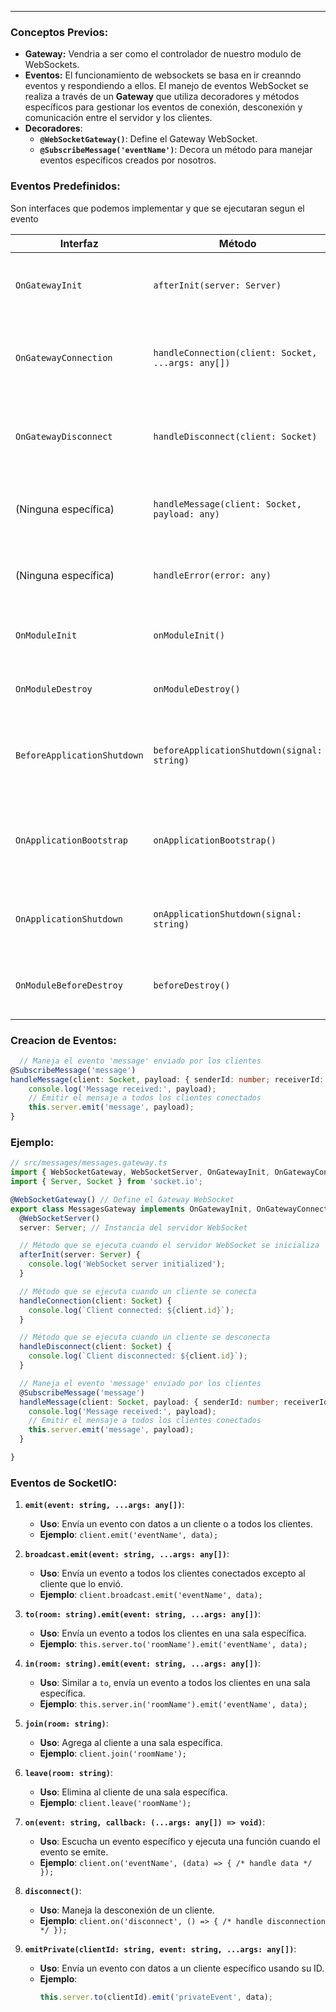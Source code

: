 
---
### Conceptos Previos:
- **Gateway:** Vendria a ser como el controlador de nuestro modulo de WebSockets.
- **Eventos:** El funcionamiento de websockets se basa en ir creanndo eventos y respondiendo a ellos. El manejo de eventos WebSocket se realiza a través de un **Gateway** que utiliza decoradores y métodos específicos para gestionar los eventos de conexión, desconexión y comunicación entre el servidor y los clientes.
- **Decoradores**:
	- **`@WebSocketGateway()`**: Define el Gateway WebSocket.
	- **`@SubscribeMessage('eventName')`**: Decora un método para manejar eventos específicos creados por nosotros.

### Eventos Predefinidos:
Son interfaces que podemos implementar y que se ejecutaran segun el evento

| Interfaz                    | Método                                             | Descripción                                                                |
| --------------------------- | -------------------------------------------------- | -------------------------------------------------------------------------- |
| `OnGatewayInit`             | `afterInit(server: Server)`                        | Se llama después de que el servidor WebSocket se ha inicializado.          |
| `OnGatewayConnection`       | `handleConnection(client: Socket, ...args: any[])` | Se llama cuando un cliente se conecta al servidor WebSocket.               |
| `OnGatewayDisconnect`       | `handleDisconnect(client: Socket)`                 | Se llama cuando un cliente se desconecta del servidor WebSocket.           |
| (Ninguna específica)        | `handleMessage(client: Socket, payload: any)`      | Se llama para manejar mensajes recibidos del cliente.                      |
| (Ninguna específica)        | `handleError(error: any)`                          | Se llama para manejar errores en el servidor WebSocket.                    |
| `OnModuleInit`              | `onModuleInit()`                                   | Se llama cuando el módulo ha sido inicializado.                            |
| `OnModuleDestroy`           | `onModuleDestroy()`                                | Se llama cuando el módulo se destruye.                                     |
| `BeforeApplicationShutdown` | `beforeApplicationShutdown(signal: string)`        | Se llama antes de que la aplicación se apague, útil para limpiar recursos. |
| `OnApplicationBootstrap`    | `onApplicationBootstrap()`                         | Se llama después de que la aplicación ha sido inicializada por completo.   |
| `OnApplicationShutdown`     | `onApplicationShutdown(signal: string)`            | Se llama cuando la aplicación está en proceso de apagarse.                 |
| `OnModuleBeforeDestroy`     | `beforeDestroy()`                                  | Se llama justo antes de que un módulo se destruya (si implementado).       |
### Creacion de Eventos:

```typescript
  // Maneja el evento 'message' enviado por los clientes
@SubscribeMessage('message')
handleMessage(client: Socket, payload: { senderId: number; receiverId: number; messageContent: string }) {
	console.log('Message received:', payload);
    // Emitir el mensaje a todos los clientes conectados
    this.server.emit('message', payload);
}

```

### Ejemplo: 

```typescript
// src/messages/messages.gateway.ts
import { WebSocketGateway, WebSocketServer, OnGatewayInit, OnGatewayConnection, OnGatewayDisconnect, SubscribeMessage } from '@nestjs/websockets';
import { Server, Socket } from 'socket.io';

@WebSocketGateway() // Define el Gateway WebSocket
export class MessagesGateway implements OnGatewayInit, OnGatewayConnection, OnGatewayDisconnect {
  @WebSocketServer()
  server: Server; // Instancia del servidor WebSocket

  // Método que se ejecuta cuando el servidor WebSocket se inicializa
  afterInit(server: Server) {
    console.log('WebSocket server initialized');
  }

  // Método que se ejecuta cuando un cliente se conecta
  handleConnection(client: Socket) {
    console.log(`Client connected: ${client.id}`);
  }

  // Método que se ejecuta cuando un cliente se desconecta
  handleDisconnect(client: Socket) {
    console.log(`Client disconnected: ${client.id}`);
  }

  // Maneja el evento 'message' enviado por los clientes
  @SubscribeMessage('message')
  handleMessage(client: Socket, payload: { senderId: number; receiverId: number; messageContent: string }) {
    console.log('Message received:', payload);
    // Emitir el mensaje a todos los clientes conectados
    this.server.emit('message', payload);
  }

}

```


### Eventos de SocketIO:

1. **`emit(event: string, ...args: any[])`**:
    - **Uso**: Envía un evento con datos a un cliente o a todos los clientes.
    - **Ejemplo**: `client.emit('eventName', data);`
2. **`broadcast.emit(event: string, ...args: any[])`**:
    - **Uso**: Envía un evento a todos los clientes conectados excepto al cliente que lo envió.
    - **Ejemplo**: `client.broadcast.emit('eventName', data);`
3. **`to(room: string).emit(event: string, ...args: any[])`**:
    - **Uso**: Envía un evento a todos los clientes en una sala específica.
    - **Ejemplo**: `this.server.to('roomName').emit('eventName', data);`
4. **`in(room: string).emit(event: string, ...args: any[])`**:
    - **Uso**: Similar a `to`, envía un evento a todos los clientes en una sala específica.
    - **Ejemplo**: `this.server.in('roomName').emit('eventName', data);`
5. **`join(room: string)`**:
    - **Uso**: Agrega al cliente a una sala específica.
    - **Ejemplo**: `client.join('roomName');`
6. **`leave(room: string)`**:
    - **Uso**: Elimina al cliente de una sala específica.
    - **Ejemplo**: `client.leave('roomName');`
7. **`on(event: string, callback: (...args: any[]) => void)`**:
    - **Uso**: Escucha un evento específico y ejecuta una función cuando el evento se emite.
    - **Ejemplo**: `client.on('eventName', (data) => { /* handle data */ });`
8. **`disconnect()`**:
    - **Uso**: Maneja la desconexión de un cliente.
    - **Ejemplo**: `client.on('disconnect', () => { /* handle disconnection */ });`
9. **`emitPrivate(clientId: string, event: string, ...args: any[])`**:
    
    - **Uso**: Envía un evento con datos a un cliente específico usando su ID.
    - **Ejemplo**:
		```typescript
		this.server.to(clientId).emit('privateEvent', data);
		```



